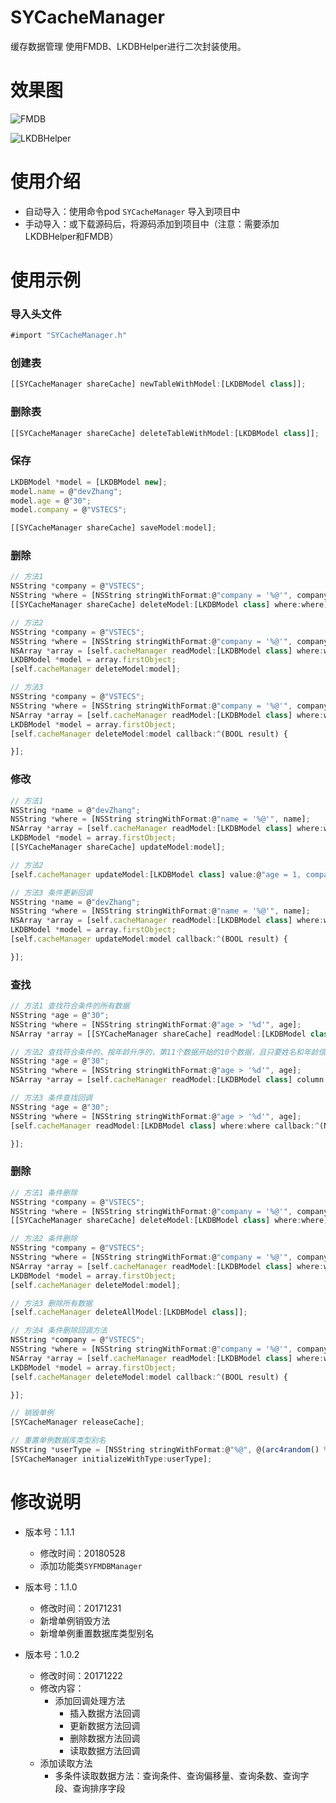 # SYCacheManager
缓存数据管理
使用FMDB、LKDBHelper进行二次封装使用。

# 效果图

![FMDB](./FMDB.gif)

![LKDBHelper](./LKDBHelper.gif)


# 使用介绍

* 自动导入：使用命令pod `SYCacheManager` 导入到项目中
* 手动导入：或下载源码后，将源码添加到项目中（注意：需要添加LKDBHelper和FMDB）


# 使用示例

### 导入头文件
~~~ javascript
#import "SYCacheManager.h"
~~~

### 创建表
~~~ javascript
[[SYCacheManager shareCache] newTableWithModel:[LKDBModel class]];
~~~

### 删除表
~~~ javascript
[[SYCacheManager shareCache] deleteTableWithModel:[LKDBModel class]];
~~~ 

### 保存
~~~ javascript
LKDBModel *model = [LKDBModel new];
model.name = @"devZhang";
model.age = @"30";
model.company = @"VSTECS";

[[SYCacheManager shareCache] saveModel:model];
~~~

### 删除
~~~ javascript
// 方法1
NSString *company = @"VSTECS";
NSString *where = [NSString stringWithFormat:@"company = '%@'", company];
[[SYCacheManager shareCache] deleteModel:[LKDBModel class] where:where];
~~~

~~~ javascript
// 方法2
NSString *company = @"VSTECS";
NSString *where = [NSString stringWithFormat:@"company = '%@'", company];
NSArray *array = [self.cacheManager readModel:[LKDBModel class] where:where];
LKDBModel *model = array.firstObject;
[self.cacheManager deleteModel:model];
~~~

~~~ javascript
// 方法3
NSString *company = @"VSTECS";
NSString *where = [NSString stringWithFormat:@"company = '%@'", company];
NSArray *array = [self.cacheManager readModel:[LKDBModel class] where:where];
LKDBModel *model = array.firstObject;
[self.cacheManager deleteModel:model callback:^(BOOL result) {

}];
~~~ 

### 修改
~~~ javascript
// 方法1
NSString *name = @"devZhang";
NSString *where = [NSString stringWithFormat:@"name = '%@'", name];
NSArray *array = [self.cacheManager readModel:[LKDBModel class] where:where];
LKDBModel *model = array.firstObject;
[[SYCacheManager shareCache] updateModel:model];
~~~

~~~ javascript
// 方法2
[self.cacheManager updateModel:[LKDBModel class] value:@"age = 1, company = 'company:1'" where:where];
~~~

~~~ javascript
// 方法3 条件更新回调
NSString *name = @"devZhang";
NSString *where = [NSString stringWithFormat:@"name = '%@'", name];
NSArray *array = [self.cacheManager readModel:[LKDBModel class] where:where];
LKDBModel *model = array.firstObject;
[self.cacheManager updateModel:model callback:^(BOOL result) {

}];
~~~ 

### 查找
~~~ javascript
// 方法1 查找符合条件的所有数据
NSString *age = @"30";
NSString *where = [NSString stringWithFormat:@"age > '%d'", age];
NSArray *array = [[SYCacheManager shareCache] readModel:[LKDBModel class] where:where];
~~~

~~~ javascript
// 方法2 查找符合条件的，按年龄升序的，第11个数据开始的10个数据，且只要姓名和年龄信息
NSString *age = @"30";
NSString *where = [NSString stringWithFormat:@"age > '%d'", age];
NSArray *array = [self.cacheManager readModel:[LKDBModel class] column:@"name,age" where:where orderBy:@"age asc" offset:10 count:10];
~~~

~~~ javascript
// 方法3 条件查找回调
NSString *age = @"30";
NSString *where = [NSString stringWithFormat:@"age > '%d'", age];
[self.cacheManager readModel:[LKDBModel class] where:where callback:^(NSMutableArray *array) {

}];
~~~ 

### 删除
~~~ javascript
// 方法1 条件删除
NSString *company = @"VSTECS";
NSString *where = [NSString stringWithFormat:@"company = '%@'", company];
[[SYCacheManager shareCache] deleteModel:[LKDBModel class] where:where];
~~~

~~~ javascript
// 方法2 条件删除
NSString *company = @"VSTECS";
NSString *where = [NSString stringWithFormat:@"company = '%@'", company];
NSArray *array = [self.cacheManager readModel:[LKDBModel class] where:where];
LKDBModel *model = array.firstObject;
[self.cacheManager deleteModel:model];
~~~

~~~ javascript
// 方法3 删除所有数据
[self.cacheManager deleteAllModel:[LKDBModel class]];
~~~

~~~ javascript
// 方法4 条件删除回调方法
NSString *company = @"VSTECS";
NSString *where = [NSString stringWithFormat:@"company = '%@'", company];
NSArray *array = [self.cacheManager readModel:[LKDBModel class] where:where];
LKDBModel *model = array.firstObject;
[self.cacheManager deleteModel:model callback:^(BOOL result) {

}];
~~~

~~~ javascript
// 销毁单例
[SYCacheManager releaseCache];

// 重置单例数据库类型别名
NSString *userType = [NSString stringWithFormat:@"%@", @(arc4random() % 1000 + 1)];
[SYCacheManager initializeWithType:userType];
~~~ 

# 修改说明
* 版本号：1.1.1
  * 修改时间：20180528
  * 添加功能类`SYFMDBManager`
  
* 版本号：1.1.0
  * 修改时间：20171231
  * 新增单例销毁方法
  * 新增单例重置数据库类型别名

* 版本号：1.0.2
  * 修改时间：20171222
  * 修改内容：
    * 添加回调处理方法
      * 插入数据方法回调
      * 更新数据方法回调
      * 删除数据方法回调
      * 读取数据方法回调
  * 添加读取方法
    * 多条件读取数据方法：查询条件、查询偏移量、查询条数、查询字段、查询排序字段


